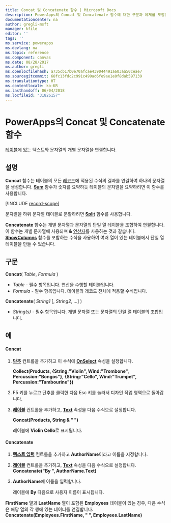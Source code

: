 ```yaml
---
title: Concat 및 Concatenate 함수 | Microsoft Docs
description: PowerApps의 Concat 및 Concatenate 함수에 대한 구문과 예제를 포함한 참조 정보
documentationcenter: na
author: gregli-msft
manager: kfile
editor: ''
tags: ''
ms.service: powerapps
ms.devlang: na
ms.topic: reference
ms.component: canvas
ms.date: 08/28/2017
ms.author: gregli
ms.openlocfilehash: a735cb17b0e70afcae439044491a603aa50ceae7
ms.sourcegitcommit: 68fc13fdc2c991c499ad6fe9ae1e0f8dab597139
ms.translationtype: HT
ms.contentlocale: ko-KR
ms.lasthandoff: 06/04/2018
ms.locfileid: "31826157"
---
```

# <a name="concat-and-concatenate-functions-in-powerapps"></a>PowerApps의 Concat 및 Concatenate 함수
[테이블](../working-with-tables.md)에 있는 텍스트와 문자열의 개별 문자열을 연결합니다.

## <a name="description"></a>설명
**Concat** 함수는 테이블의 모든 [레코드](../working-with-tables.md#records)에 적용된 수식의 결과를 연결하여 하나의 문자열을 생성합니다. **[Sum](function-aggregates.md)** 함수가 숫자를 요약하듯 테이블의 문자열을 요약하려면 이 함수를 사용합니다.

[!INCLUDE [record-scope](../../../includes/record-scope.md)]

문자열을 하위 문자열 테이블로 분할하려면 **[Split](function-split.md)** 함수를 사용합니다.

**Concatenate** 함수는 개별 문자열과 문자열의 단일 열 테이블을 조합하여 연결합니다. 이 함수는 개별 문자열에 사용되며 **&** [연산자](operators.md)를 사용하는 것과 같습니다. **[ShowColumns](function-table-shaping.md)** 함수를 포함하는 수식을 사용하여 여러 열이 있는 테이블에서 단일 열 테이블을 만들 수 있습니다.

## <a name="syntax"></a>구문
**Concat**( *Table*, *Formula* )

* *Table* - 필수 항목입니다.  연산을 수행할 테이블입니다.
* *Formula* - 필수 항목입니다.  테이블의 레코드 전체에 적용할 수식입니다.

**Concatenate**( *String1* [, *String2*, ...] )

* *String(s)* - 필수 항목입니다.  개별 문자열 또는 문자열의 단일 열 테이블의 조합입니다.

## <a name="examples"></a>예
#### <a name="concat"></a>Concat
1. **[단추](../controls/control-button.md)** 컨트롤을 추가하고 이 수식에 **[OnSelect](../controls/properties-core.md)** 속성을 설정합니다.
   
    **Collect(Products, {String:"Violin", Wind:"Trombone", Percussion:"Bongos"}, {String:"Cello", Wind:"Trumpet", Percussion:"Tambourine"})**
2. F5 키를 누르고 단추를 클릭한 다음 Esc 키를 눌러서 디자인 작업 영역으로 돌아갑니다.
3. **[레이블](../controls/control-text-box.md)** 컨트롤을 추가하고, **[Text](../controls/properties-core.md)** 속성을 다음 수식으로 설정합니다.
   
    **Concat(Products, String & " ")**
   
    레이블에 **Violin Cello**로 표시됩니다.

#### <a name="concatenate"></a>Concatenate
1. **[텍스트 입력](../controls/control-text-input.md)** 컨트롤을 추가하고 **AuthorName**이라고 이름을 지정합니다.
2. **[레이블](../controls/control-text-box.md)** 컨트롤을 추가하고, **[Text](../controls/properties-core.md)** 속성을 다음 수식으로 설정합니다.<br>
   **Concatenate("By ", AuthorName.Text)**
3. **AuthorName**에 이름을 입력합니다.
   
    레이블에 **By** 다음으로 사용자 이름이 표시됩니다.

**FirstName** 열과 **LastName** 열이 포함된 **Employees** 테이블이 있는 경우, 다음 수식은 해당 열의 각 행에 있는 데이터를 연결합니다.
<br>**Concatenate(Employees.FirstName, " ", Employees.LastName)**

